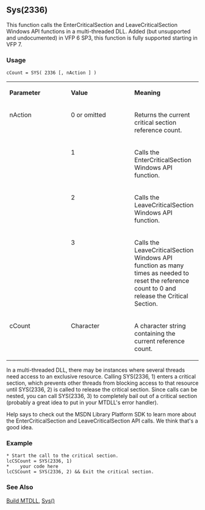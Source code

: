 ## Sys(2336)

This function calls the EnterCriticalSection and LeaveCriticalSection Windows API functions in a multi-threaded DLL. Added (but unsupported and undocumented) in VFP 6 SP3, this function is fully supported starting in VFP 7.

### Usage

```foxpro
cCount = SYS( 2336 [, nAction ] )
```
<table>
<tr>
  <td width="32%" valign="top">
  <p><b>Parameter</b></p>
  </td>
  <td width="23%" valign="top">
  <p><b>Value</b></p>
  </td>
  <td width="45%" valign="top">
  <p><b>Meaning</b></p>
  </td>
 </tr>
<tr>
  <td width="32%" rowspan="4" valign="top">
  <p>nAction</p>
  </td>
  <td width="23%" valign="top">
  <p>0 or omitted</p>
  </td>
  <td width="45%" valign="top">
  <p>Returns the current critical section reference count.</p>
  </td>
 </tr>
<tr>
  <td width="33%" valign="top">
  <p>1</p>
  </td>
  <td width="67%" valign="top">
  <p>Calls the EnterCriticalSection Windows API function.</p>
  </td>
 </tr>
<tr>
  <td width="33%" valign="top">
  <p>2</p>
  </td>
  <td width="67%" valign="top">
  <p>Calls the LeaveCriticalSection Windows API function.</p>
  </td>
 </tr>
<tr>
  <td width="33%" valign="top">
  <p>3</p>
  </td>
  <td width="67%" valign="top">
  <p>Calls the LeaveCriticalSection Windows API function as many times as needed to reset the reference count to 0 and release the Critical Section.</p>
  </td>
 </tr>
<tr>
  <td width="32%" valign="top">
  <p>cCount</p>
  </td>
  <td width="23%" valign="top">
  <p>Character</p>
  </td>
  <td width="45%" valign="top">
  <p>A character string containing the current reference count.</p>
  </td>
 </tr>
</table>

In a multi-threaded DLL, there may be instances where several threads need access to an exclusive resource. Calling SYS(2336, 1) enters a critical section, which prevents other threads from blocking access to that resource until SYS(2336, 2) is called to release the critical section. Since calls can be nested, you can call SYS(2336, 3) to completely bail out of a critical section (probably a great idea to put in your MTDLL's error handler). 

Help says to check out the MSDN Library Platform SDK to learn more about the EnterCriticalSection and LeaveCriticalSection API calls. We think that's a good idea.

### Example

```foxpro
* Start the call to the critical section.
lcCSCount = SYS(2336, 1)
*    your code here
lcCSCount = SYS(2336, 2) && Exit the critical section.
```
### See Also

[Build MTDLL](s4g223.md), [Sys()](s4g895.md)